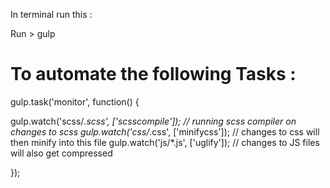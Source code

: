 In terminal run this :

Run > gulp 

To automate the following Tasks : 
==================================

gulp.task('monitor', function() {

  gulp.watch('scss/*.scss', ['scsscompile']); // running scss compiler on changes to scss 
  gulp.watch('css/*.css', ['minifycss']); // changes to css will then minify into this file
  gulp.watch('js/*.js', ['uglify']); // changes  to JS files will also get compressed 

 
});